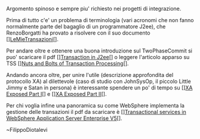 Argomento spinoso e sempre piu' richiesto nei progetti di integrazione.

Prima di tutto c'e' un problema di terminologia (vari acronomi che non fanno normalmente parte del bagaglio di un programmatore J2ee), che RenzoBorgatti ha provato a risolvere con il suo documento [<html>]<a href="http://www.jugtorino.it/newwiki/jsp/Wiki?LeMieTransazioni">LeMieTransazioni</a>[</html>].

Per andare oltre e ottenere una buona introduzione sul TwoPhaseCommit si puo' scaricare il pdf [<html>]<a href="http://www.redbooks.ibm.com/redpapers/pdfs/redp3659.pdf">Transaction in J2ee</a>[</html>] o leggere l'articolo apparso su TSS [<html>]<a href="http://www.theserverside.com/articles/printfriendly.jsp?l=Nuts-and-Bolts-of-Transaction-Processing#Issues%20in%20Building%20Transactional%20Applications">Nuts and Bolts of Transaction Processing</a>[</html>].

Andando ancora oltre, per unire l'utile (descrizione approfondita del protocollo XA) al dilettevole (caso di studio con JohnSysOp, il piccolo Little Jimmy e Satan in persona) è interessante spendere un po' di tempo su [<html>]<a href="http://www.jroller.com/page/pyrasun/20040105#xa_exposed">XA Exposed Part I</a>[</html>] e [<html>]<a href="http://www.jroller.com/page/pyrasun/20040113#xa_exposed_part_ii_schwartz">XA Exposed Part II</a>[</html>].

Per chi voglia infine una panoramica su come WebSphere implementa la gestione delle transazioni il pdf da scaricare è [<html>]<a href="http://www.redbooks.ibm.com/redpapers/pdfs/redp3759.pdf">Transactional services in WebSphere Application Server Enterprise V5</a>[</html>].

~FilippoDiotalevi